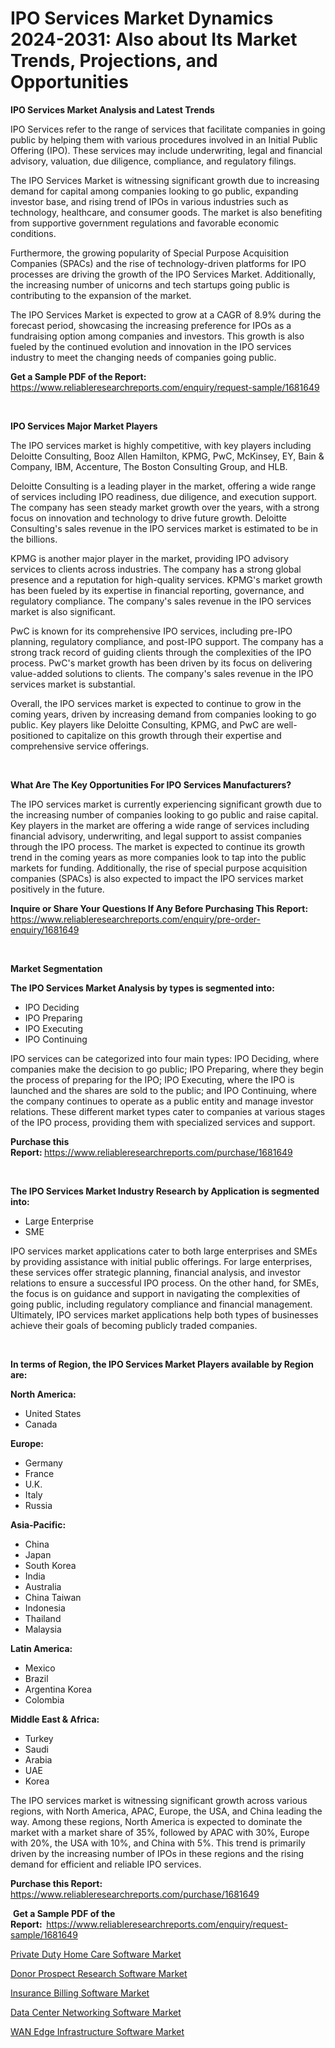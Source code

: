 <p><h1>IPO Services Market Dynamics 2024-2031: Also about Its Market Trends, Projections, and Opportunities</h1></p><p><strong>IPO Services Market Analysis and Latest Trends</strong></p>
<p><p>IPO Services refer to the range of services that facilitate companies in going public by helping them with various procedures involved in an Initial Public Offering (IPO). These services may include underwriting, legal and financial advisory, valuation, due diligence, compliance, and regulatory filings. </p><p>The IPO Services Market is witnessing significant growth due to increasing demand for capital among companies looking to go public, expanding investor base, and rising trend of IPOs in various industries such as technology, healthcare, and consumer goods. The market is also benefiting from supportive government regulations and favorable economic conditions.</p><p>Furthermore, the growing popularity of Special Purpose Acquisition Companies (SPACs) and the rise of technology-driven platforms for IPO processes are driving the growth of the IPO Services Market. Additionally, the increasing number of unicorns and tech startups going public is contributing to the expansion of the market.</p><p>The IPO Services Market is expected to grow at a CAGR of 8.9% during the forecast period, showcasing the increasing preference for IPOs as a fundraising option among companies and investors. This growth is also fueled by the continued evolution and innovation in the IPO services industry to meet the changing needs of companies going public.</p></p>
<p><strong>Get a Sample PDF of the Report:&nbsp;</strong> <a href="https://www.reliableresearchreports.com/enquiry/request-sample/1681649">https://www.reliableresearchreports.com/enquiry/request-sample/1681649</a></p>
<p>&nbsp;</p>
<p><strong>IPO Services Major Market Players</strong></p>
<p><p>The IPO services market is highly competitive, with key players including Deloitte Consulting, Booz Allen Hamilton, KPMG, PwC, McKinsey, EY, Bain & Company, IBM, Accenture, The Boston Consulting Group, and HLB. </p><p>Deloitte Consulting is a leading player in the market, offering a wide range of services including IPO readiness, due diligence, and execution support. The company has seen steady market growth over the years, with a strong focus on innovation and technology to drive future growth. Deloitte Consulting's sales revenue in the IPO services market is estimated to be in the billions.</p><p>KPMG is another major player in the market, providing IPO advisory services to clients across industries. The company has a strong global presence and a reputation for high-quality services. KPMG's market growth has been fueled by its expertise in financial reporting, governance, and regulatory compliance. The company's sales revenue in the IPO services market is also significant.</p><p>PwC is known for its comprehensive IPO services, including pre-IPO planning, regulatory compliance, and post-IPO support. The company has a strong track record of guiding clients through the complexities of the IPO process. PwC's market growth has been driven by its focus on delivering value-added solutions to clients. The company's sales revenue in the IPO services market is substantial.</p><p>Overall, the IPO services market is expected to continue to grow in the coming years, driven by increasing demand from companies looking to go public. Key players like Deloitte Consulting, KPMG, and PwC are well-positioned to capitalize on this growth through their expertise and comprehensive service offerings.</p></p>
<p>&nbsp;</p>
<p><strong>What Are The Key Opportunities For IPO Services Manufacturers?</strong></p>
<p><p>The IPO services market is currently experiencing significant growth due to the increasing number of companies looking to go public and raise capital. Key players in the market are offering a wide range of services including financial advisory, underwriting, and legal support to assist companies through the IPO process. The market is expected to continue its growth trend in the coming years as more companies look to tap into the public markets for funding. Additionally, the rise of special purpose acquisition companies (SPACs) is also expected to impact the IPO services market positively in the future.</p></p>
<p><strong>Inquire or Share Your Questions If Any Before Purchasing This Report:</strong> <a href="https://www.reliableresearchreports.com/enquiry/pre-order-enquiry/1681649">https://www.reliableresearchreports.com/enquiry/pre-order-enquiry/1681649</a></p>
<p>&nbsp;</p>
<p><strong>Market Segmentation</strong></p>
<p><strong>The IPO Services Market Analysis by types is segmented into:</strong></p>
<p><ul><li>IPO Deciding</li><li>IPO Preparing</li><li>IPO Executing</li><li>IPO Continuing</li></ul></p>
<p><p>IPO services can be categorized into four main types: IPO Deciding, where companies make the decision to go public; IPO Preparing, where they begin the process of preparing for the IPO; IPO Executing, where the IPO is launched and the shares are sold to the public; and IPO Continuing, where the company continues to operate as a public entity and manage investor relations. These different market types cater to companies at various stages of the IPO process, providing them with specialized services and support.</p></p>
<p><strong>Purchase this Report:&nbsp;</strong><a href="https://www.reliableresearchreports.com/purchase/1681649">https://www.reliableresearchreports.com/purchase/1681649</a></p>
<p>&nbsp;</p>
<p><strong>The IPO Services Market Industry Research by Application is segmented into:</strong></p>
<p><ul><li>Large Enterprise</li><li>SME</li></ul></p>
<p><p>IPO services market applications cater to both large enterprises and SMEs by providing assistance with initial public offerings. For large enterprises, these services offer strategic planning, financial analysis, and investor relations to ensure a successful IPO process. On the other hand, for SMEs, the focus is on guidance and support in navigating the complexities of going public, including regulatory compliance and financial management. Ultimately, IPO services market applications help both types of businesses achieve their goals of becoming publicly traded companies.</p></p>
<p>&nbsp;</p>
<p><strong>In terms of Region, the IPO Services Market Players available by Region are:</strong></p>
<p>
    <p> <strong> North America: </strong>
        <ul>
            <li>United States</li>
            <li>Canada</li>
        </ul>
        </p> 
    <p> <strong> Europe: </strong>
        <ul>
            <li>Germany</li>
            <li>France</li>
            <li>U.K.</li>
            <li>Italy</li>
            <li>Russia</li>
        </ul>
        </p> 
    <p> <strong> Asia-Pacific: </strong>
        <ul>
            <li>China</li>
            <li>Japan</li>
            <li>South Korea</li>
            <li>India</li>
            <li>Australia</li>
            <li>China Taiwan</li>
            <li>Indonesia</li>
            <li>Thailand</li>
            <li>Malaysia</li>
        </ul>
        </p> 
    <p> <strong> Latin America: </strong>
        <ul>
            <li>Mexico</li>
            <li>Brazil</li>
            <li>Argentina Korea</li>
            <li>Colombia</li>
        </ul>
        </p> 
    <p> <strong> Middle East & Africa: </strong>
        <ul>
            <li>Turkey</li>
            <li>Saudi</li>
            <li>Arabia</li>
            <li>UAE</li>
            <li>Korea</li>
        </ul>
    </p>
    </p>
<p><p>The IPO services market is witnessing significant growth across various regions, with North America, APAC, Europe, the USA, and China leading the way. Among these regions, North America is expected to dominate the market with a market share of 35%, followed by APAC with 30%, Europe with 20%, the USA with 10%, and China with 5%. This trend is primarily driven by the increasing number of IPOs in these regions and the rising demand for efficient and reliable IPO services.</p></p>
<p><strong>Purchase this Report: </strong><a href="https://www.reliableresearchreports.com/purchase/1681649">https://www.reliableresearchreports.com/purchase/1681649</a></p>
<p>&nbsp;<strong>Get a Sample PDF of the Report:&nbsp;&nbsp;</strong><a href="https://www.reliableresearchreports.com/enquiry/request-sample/1681649">https://www.reliableresearchreports.com/enquiry/request-sample/1681649</a></p>
<p><strong></strong></p>
<p><p><a href="https://medium.com/@josephweaver29/private-duty-home-care-software-market-share-evolution-and-market-growth-trends-2024-2031-97708a6599b7">Private Duty Home Care Software Market</a></p><p><a href="https://medium.com/@jeromekling1967/donor-prospect-research-software-market-size-cagr-trends-2024-2030-5333b955f2aa">Donor Prospect Research Software Market</a></p><p><a href="https://medium.com/@josephweaver29/insurance-billing-software-market-analysis-and-sze-forecasted-for-period-from-2024-to-2031-74d9a6e9123c">Insurance Billing Software Market</a></p><p><a href="https://medium.com/@jeromekling1967/data-center-networking-software-market-furnishes-information-on-market-share-market-trends-and-4de6cfdfdf84">Data Center Networking Software Market</a></p><p><a href="https://medium.com/@austynlemke1988/wan-edge-infrastructure-software-market-furnishes-information-on-market-share-market-trends-and-02871dd9a1a2">WAN Edge Infrastructure Software Market</a></p></p>